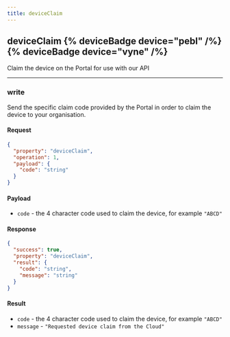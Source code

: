 ```yaml
---
title: deviceClaim
---
```


## deviceClaim {% deviceBadge device="pebl" /%}   {% deviceBadge device="vyne" /%} 
Claim the device on the Portal for use with our API

------------------------------------------------------------------------------------------------------------------

### write
Send the specific claim code provided by the Portal in order to claim the device to your organisation.

#### Request
```json
{
  "property": "deviceClaim",
  "operation": 1,
  "payload": {
    "code": "string"
  }
}
```

#### Payload
- `code` - the 4 character code used to claim the device, for example `"ABCD"`

#### Response
```json
{
  "success": true,
  "property": "deviceClaim",
  "result": {
    "code": "string",
    "message": "string"
  }
}
```

#### Result
- `code` - the 4 character code used to claim the device, for example `"ABCD"`
- `message` - `"Requested device claim from the Cloud"`
